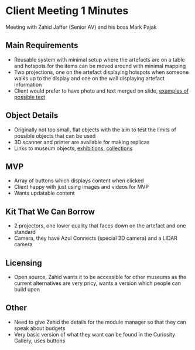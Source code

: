 # Client Meeting 1 Minutes

Meeting with Zahid Jaffer (Senior AV) and his boss Mark Pajak

## Main Requirements
- Reusable system with minimal setup where the artefacts are on a table and hotspots for the items can be moved around with minimal mapping 
- Two projections, one on the artefact displaying hotspots when someone walks up to the display and one on the wall displaying artefact information
- Client would prefer to have photo and text merged on slide, [examples of possible text](https://collections.bristolmuseums.org.uk/stories/)

## Object Details
- Originally not too small, flat objects with the aim to test the limits of possible objects that can be used
- 3D scanner and printer are available for making replicas 
- Links to museum objects, [exhibitions](https://exhibitions.bristolmuseums.org.uk), [collections](https://collections.bristolmuseums.org.uk)

## MVP
- Array of buttons which displays content when clicked
- Client happy with just using images and videos for MVP
- Wants updatable content

## Kit That We Can Borrow
- 2 projectors, one lower quality that faces down on the artefact and one standard 
- Camera, they have Azul Connects (special 3D camera) and a LIDAR camera

## Licensing
- Open source, Zahid wants it to be accessible for other museums as the current alternatives are very pricy, wants a version which people can build upon

## Other
- Need to give Zahid the details for the module manager so that they can speak about budgets
- Very basic version of what they want can be found in the Curiosity Gallery, uses buttons 
